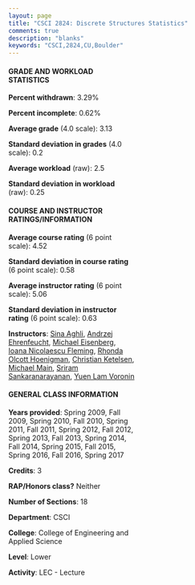 ```yaml
---
layout: page
title: "CSCI 2824: Discrete Structures Statistics"
comments: true
description: "blanks"
keywords: "CSCI,2824,CU,Boulder"
---
```

<head>
<script src="https://ajax.googleapis.com/ajax/libs/jquery/2.1.3/jquery.min.js"></script>
<script src="https://dl.dropboxusercontent.com/s/pc42nxpaw1ea4o9/highcharts.js?dl=0"></script>
<!-- <script src="../assets/js/highcharts.js"></script> -->
<style type="text/css">@font-face {
	font-family: "Bebas Neue";
	src: url(https://www.filehosting.org/file/details/544349/BebasNeue Regular.otf) format("opentype");
	}
	h1.Bebas { 
		font-family: "Bebas Neue", Verdana, Tahoma;
	}
</style>
</head>
<body>
	<div id="container" style="float: right; width: 45%; height: 88%; margin-left: 2.5%; margin-right: 2.5%;"></div>
	<script language="JavaScript">
		$(document).ready(function() {
		var chart = {type: 'column'};
		var title = {text: 'Grade Distribution'};
		var xAxis = {categories: ['A','B','C','D','F'],crosshair: true};
		var yAxis = {min: 0,title: {text: 'Percentage'}};
		var tooltip = {headerFormat: '<center><b><span style="font-size:20px">{point.key}</span></b></center>',
		               pointFormat: '<td style="padding:0"><b>{point.y:.1f}%</b></td>',
		               footerFormat: '</table>',shared: true,useHTML: true};
		var plotOptions = {column: {pointPadding: 0.0,borderWidth: 0}};  
		var credits = {enabled: false};var series= [{name: 'Percent',data: [45.48,35.43,12.98,2.35,3.77,]}];
		var json = {};
		json.chart = chart;
		json.title = title;
		json.tooltip = tooltip;
		json.xAxis = xAxis;
		json.yAxis = yAxis;  
		json.series = series;
		json.plotOptions = plotOptions;  
		json.credits = credits;
		$('#container').highcharts(json);
	});
	</script>
</body>
			   
#### GRADE AND WORKLOAD STATISTICS

**Percent withdrawn**: 3.29%

**Percent incomplete**: 0.62%

**Average grade** (4.0 scale): 3.13

**Standard deviation in grades** (4.0 scale): 0.2

**Average workload** (raw): 2.5

**Standard deviation in workload** (raw): 0.25

#### COURSE AND INSTRUCTOR RATINGS/INFORMATION

**Average course rating** (6 point scale): 4.52

**Standard deviation in course rating** (6 point scale): 0.58

**Average instructor rating** (6 point scale): 5.06

**Standard deviation in instructor rating** (6 point scale): 0.63

**Instructors**: <a href='../../instructors/Sina_Aghli'>Sina Aghli</a>, <a href='../../instructors/Andrzej_Ehrenfeucht'>Andrzej Ehrenfeucht</a>, <a href='../../instructors/Michael_Eisenberg'>Michael Eisenberg</a>, <a href='../../instructors/Ioana_Nicolaescu_Fleming'>Ioana Nicolaescu Fleming</a>, <a href='../../instructors/Rhonda_Olcott_Hoenigman'>Rhonda Olcott Hoenigman</a>, <a href='../../instructors/Christian_Ketelsen'>Christian Ketelsen</a>, <a href='../../instructors/Michael_Main'>Michael Main</a>, <a href='../../instructors/Sriram_Sankaranarayanan'>Sriram Sankaranarayanan</a>, <a href='../../instructors/Yuen_Lam_Voronin'>Yuen Lam Voronin</a>

#### GENERAL CLASS INFORMATION

**Years provided**: Spring 2009, Fall 2009, Spring 2010, Fall 2010, Spring 2011, Fall 2011, Spring 2012, Fall 2012, Spring 2013, Fall 2013, Spring 2014, Fall 2014, Spring 2015, Fall 2015, Spring 2016, Fall 2016, Spring 2017

**Credits**: 3

**RAP/Honors class?** Neither

**Number of Sections**: 18

**Department**: CSCI

**College**: College of Engineering and Applied Science

**Level**: Lower

**Activity**: LEC - Lecture
